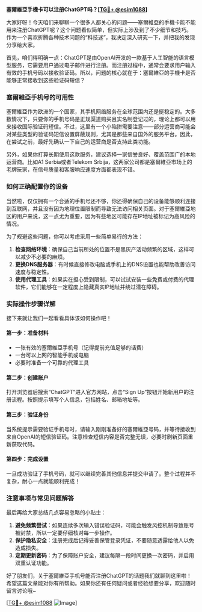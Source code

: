 **塞爾維亞手機卡可以注册ChatGPT吗？[[TG💪+ @esim1088](https://t.me/s/esim1088)]**

大家好呀！今天咱们来聊聊一个很多人都关心的问题——塞爾維亞的手機卡能不能用来注册ChatGPT呢？这个问题看似简单，但实际上涉及到了不少细节和技巧。作为一个喜欢折腾各种技术问题的“科技迷”，我决定深入研究一下，并把我的发现分享给大家。

首先，咱们得明确一点：ChatGPT是由OpenAI开发的一款基于人工智能的语言模型服务，它需要用户通过电子邮件进行注册。而注册过程中，通常会要求用户输入有效的手机号码以接收验证码。所以，问题的核心就在于：塞爾維亞的手機卡是否能够正常接收到这些验证码短信？

### 塞爾維亞手机号的可用性

塞爾維亞作为欧洲的一个国家，其手机网络服务在全球范围内还是挺稳定的。大多数情况下，只要你的手机号码是正规渠道购买且实名制登记过的，理论上都可以用来接收国际验证码短信。不过，这里有一个小陷阱需要注意——部分运营商可能会对某些类型的验证码短信设置屏蔽规则，尤其是那些来自国外的服务平台。因此，在尝试之前，最好先确认一下自己的运营商是否支持此类功能。

另外，如果你打算长期使用这款服务，建议选择一家信誉良好、覆盖范围广的本地运营商。比如A1 Serbia或者Telekom Srbija，这两家公司都是塞爾維亞市场上的老牌玩家，在信号质量和客服响应速度方面都表现不错。

### 如何正确配置你的设备

当然啦，仅仅拥有一个合适的手机号还不够，你还得确保自己的设备能够顺利连接到互联网，并且没有因为地理位置限制而导致无法访问相关页面。对于塞爾維亞地区的用户来说，这一点尤为重要，因为有些地区可能存在IP地址被标记为高风险的情况。

为了规避这些问题，你可以考虑采用一些简单易行的方法：

1. **检查网络环境**：确保自己当前所处的位置不是黑灰产活动频繁的区域，这样可以减少不必要的麻烦。
2. **更换DNS服务器**：有时候直接修改电脑或手机上的DNS设置也能帮助改善访问速度与稳定性。
3. **使用代理工具**：如果实在担心受到限制，可以试试安装一些免费或付费的代理软件，它们能够在一定程度上隐藏真实IP地址并绕过潜在障碍。

### 实际操作步骤详解

接下来就让我们一起看看具体该如何操作吧！

#### 第一步：准备材料
- 一张有效的塞爾維亞手机号（记得提前充值足够的话费）
- 一台可以上网的智能手机或电脑
- 必要时准备一个可靠的代理工具

#### 第二步：创建账户
打开浏览器后搜索“ChatGPT”进入官方网站，点击“Sign Up”按钮开始新用户的注册流程。按照提示填写个人信息，包括姓名、邮箱地址等。

#### 第三步：验证身份
当系统提示需要验证手机号时，请输入刚刚准备好的塞爾維亞号码，并等待接收到来自OpenAI的短信验证码。注意检查短信内容是否完整无误，必要时刷新页面重新获取代码。

#### 第四步：完成设置
一旦成功验证了手机号码，就可以继续完善其他信息并提交申请了。整个过程并不复杂，耐心一点就能顺利完成！

### 注意事项与常见问题解答

最后再给大家总结几点容易忽略的小贴士：

1. **避免频繁尝试**：如果连续多次输入错误验证码，可能会触发风控机制导致账号被封禁，所以一定要仔细核对每一步操作。
2. **保护隐私安全**：注册完成后记得妥善保管登录凭证，不要随意透露给他人以免造成损失。
3. **定期更新密码**：为了保障账户安全，建议每隔一段时间更换一次密码，并启用双重认证功能。

好了朋友们，关于塞爾維亞手机号能否注册ChatGPT的话题我们就聊到这里啦！希望这篇文章能对你有所帮助。如果你还有任何疑问或者经验想要分享，欢迎随时留言讨论哦~

[[TG💪+ @esim1088](https://t.me/s/esim1088) ![Image](https://i.postimg.cc/4NQfJmqS/Snipaste-2025-05-13-00-14-12.png)]